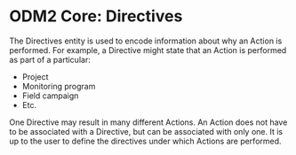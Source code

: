 ODM2 Core: Directives
=====================

The Directives entity is used to encode information about why an Action is performed.  For example, a Directive might state that an Action is performed as part of a particular:

* Project
* Monitoring program
* Field campaign
* Etc.

One Directive may result in many different Actions.  An Action does not have to  be associated with a Directive, but can be associated with only one.  It is up to the user to define the directives under which Actions are performed.